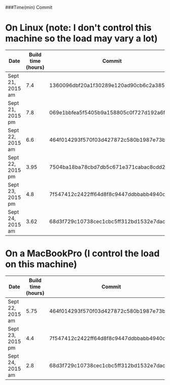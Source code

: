 ###Time(min) Commit

# On Linux (note: I don't control this machine so the load may vary a lot)
| Date | Build time (hours)  | Commit |
| ----- |-------------|--------|
| Sept 21, 2015 am | 7.4 | 1360096dbf20a1f30289e120ad90cb6c2a3856cb |
| Sept 21, 2015 pm | 7.8 | 069e1bbfea5f5405b9a158805c0f727d192a6ff9 |
| Sept 22, 2015 am | 6.6 | 464f014293f570f03d427872c580b1987e73b3fe |
| Sept 22, 2015 pm | 3.95 | 7504ba18ba78cbd7db5c671e371cabac8cdd27e7 |
| Sept 23, 2015 pm | 4.8 | 7f547412c2422ff64d8f8c9447ddbbabb4940d23 |
| Sept 24, 2015 am | 3.62 | 68d3f729c10738cec1cbc5ff312bd1532e7dac85 |

# On a MacBookPro (I control the load on this machine)
| Date | Build time (hours)  | Commit |
| ----- |-------------|--------|
| Sept 22, 2015 am | 5.75 | 464f014293f570f03d427872c580b1987e73b3fe |
| Sept 23, 2015 pm | 4.4 | 7f547412c2422ff64d8f8c9447ddbbabb4940d23 |
| Sept 24, 2015 am | 2.8 | 68d3f729c10738cec1cbc5ff312bd1532e7dac85 |
